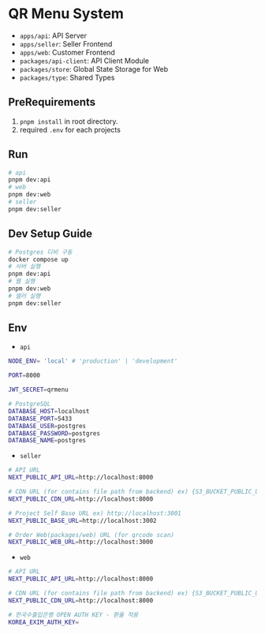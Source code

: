 # QR Menu System

- `apps/api`: API Server
- `apps/seller`: Seller Frontend
- `apps/web`: Customer Frontend
- `packages/api-client`: API Client Module
- `packages/store`: Global State Storage for Web
- `packages/type`: Shared Types

## PreRequirements

1. `pnpm install` in root directory.
2. required `.env` for each projects

## Run

```bash
# api
pnpm dev:api
# web
pnpm dev:web
# seller
pnpm dev:seller
```

## Dev Setup Guide

```bash
# Postgres 디비 구동
docker compose up
# 서버 실행
pnpm dev:api
# 웹 실행
pnpm dev:web
# 셀러 실행
pnpm dev:seller
```

## Env

- `api`

```bash
NODE_ENV= 'local' # 'production' | 'development'

PORT=8000

JWT_SECRET=qrmenu

# PostgreSQL
DATABASE_HOST=localhost
DATABASE_PORT=5433
DATABASE_USER=postgres
DATABASE_PASSWORD=postgres
DATABASE_NAME=postgres
```

- `seller`

```bash
# API URL
NEXT_PUBLIC_API_URL=http://localhost:8000

# CDN URL (for contains file path from backend) ex) {S3_BUCKET_PUBLIC_URL}
NEXT_PUBLIC_CDN_URL=http://localhost:8000

# Project Self Base URL ex) http://localhost:3001
NEXT_PUBLIC_BASE_URL=http://localhost:3002

# Order Web(packages/web) URL (for qrcode scan)
NEXT_PUBLIC_WEB_URL=http://localhost:3000
```

- `web`

```bash
# API URL
NEXT_PUBLIC_API_URL=http://localhost:8000

# CDN URL (for contains file path from backend) ex) {S3_BUCKET_PUBLIC_URL}
NEXT_PUBLIC_CDN_URL=http://localhost:8000

# 한국수출입은행 OPEN AUTH KEY - 환율 적용
KOREA_EXIM_AUTH_KEY=
```

